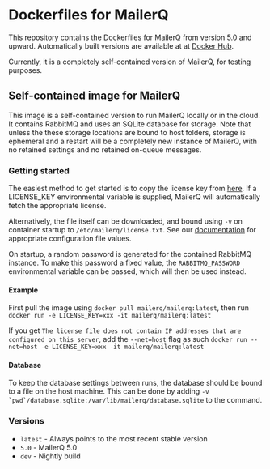 # Dockerfiles for MailerQ
This repository contains the Dockerfiles for MailerQ from version 5.0 and upward. Automatically built 
versions are available at at [Docker Hub](https://hub.docker.com/r/mailerq/mailerq/). 

Currently, it is a completely self-contained version of MailerQ, for testing purposes.

## Self-contained image for MailerQ
This image is a self-contained version to run MailerQ locally or in the cloud. It contains RabbitMQ and uses 
an SQLite database for storage. Note that unless the these storage locations are bound to host folders, storage 
is ephemeral and a restart will be a completely new instance of MailerQ, with no retained settings and no retained on-queue messages.

### Getting started
The easiest method to get started is to copy the license key from [here](https://www.mailerq.com/product/license/trial). 
If a LICENSE_KEY environmental variable is supplied, MailerQ will automatically fetch the appropriate license. 

Alternatively, the file itself can be downloaded, and bound using `-v` on container startup to `/etc/mailerq/license.txt`.
See our [documentation](https://www.mailerq.com/documentation/5.0/configuration) for appropriate configuration file values. 

On startup, a random password is generated for the contained RabbitMQ instance. To make this password a fixed value, the 
`RABBITMQ_PASSWORD` environmental variable can be passed, which will then be used instead.

#### Example
First pull the image using `docker pull mailerq/mailerq:latest`, then run 
```docker run -e LICENSE_KEY=xxx -it mailerq/mailerq:latest```

If you get `The license file does not contain IP addresses that are configured on this server`, add the `--net=host` flag as such
```docker run --net=host -e LICENSE_KEY=xxx -it mailerq/mailerq:latest```

#### Database
To keep the database settings between runs, the database should be bound to a file on the host machine. This can
be done by adding ```-v `pwd`/database.sqlite:/var/lib/mailerq/database.sqlite``` to the command.

### Versions
- `latest` - Always points to the most recent stable version
- `5.0` - MailerQ 5.0
- `dev` - Nightly build
